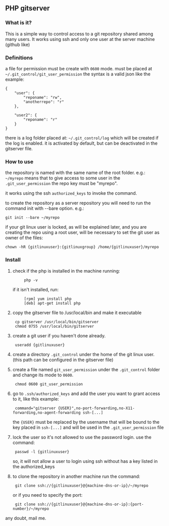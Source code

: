 ## PHP gitserver ##

### What is it? ###
This is a simple way to control access to a git repository shared among
many users. It works using ssh and only one user at the server machine (github like)


### Definitions ###
a file for permission must be create with `0600` mode. must be placed at
`~/.git_control/git_user_permission`
the syntax is a valid json like the example:
    
    {
        "user": {
            "reponame": "rw",
            "anotherrepo": "r"
        },

        "user2": {
            "reponame": "r"
        }
    }

there is a log folder placed at:
`~/.git_control/log`
which will be created if the log is enabled. it is activated by default, but can be deactivated in the gitserver file.


### How to use ###
the repository is named with the same name of the root folder.
e.g.:
`~/myrepo`
means that to give access to some user in the `.git_user_permission`
the repo key must be "myrepo".

it works using the ssh `authorized_keys` to invoke the command.

to create the repository as a server repository you will need to run the command init with --bare option.
e.g.:

    git init --bare ~/myrepo
    
if your git linux user is locked, as will be explained later, and you are creating the repo using a root user, will be necessary to set the git user as owner of the files:

    chown -hR {gitlinuxuser}:{gitlinuxgroup} /home/{gitlinuxuser}/myrepo
    
    
### Install ###
1. check if the php is installed in the machine running:

            php -v

    if it isn't installed, run:

            [rpm] yum install php
            [deb] apt-get install php

1. copy the gitserver file to /usr/local/bin and make it executable

        cp gitserver /usr/local/bin/gitserver
        chmod 0755 /usr/local/bin/gitserver

1. create a git user if you haven't done already.

        useradd {gitlinuxuser}
        
1. create a directory `.git_control` under the home of the git linux user. (this path can be configured in the gitserver file)

1. create a file named `git_user_permission` under the `.git_control`
    folder and change its mode to `0600`.

        chmod 0600 git_user_permission

1. go to `.ssh/authorized_keys` and add the user you want to grant access
    to it, like this example:

        command="gitserver {USER}",no-port-forwarding,no-X11-forwarding,no-agent-forwarding ssh-[...]

   the `{USER}` must be replaced by the username that will be bound to the key placed in `ssh-[...]` and will be used in the `.git_user_permission` file

1. lock the user so it's not allowed to use the password login.
    use the command:
    
        passwd -l {gitlinuxuser}
        
    so, it will not allow a user to login using ssh without has a key listed in the authorized_keys

1. to clone the repository in another machine run the command:

        git clone ssh://{gitlinuxuser}@{machine-dns-or-ip}/~/myrepo
        
    or if you need to specify the port:
    
        git clone ssh://{gitlinuxuser}@{machine-dns-or-ip}:{port-number}/~/myrepo
    

any doubt, mail me.
